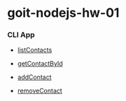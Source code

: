 # goit-nodejs-hw-01

### CLI App

- [listContacts](http://joxi.ru/YmEQxvQSBP8Jgm "Посмотреть скрин")

- [getContactById](http://joxi.ru/vAW7aj7hBP9KjA "Посмотреть скрин")

- [addContact](http://joxi.ru/RmzP43Ptj48G9A "Посмотреть скрин")

- [removeContact](http://joxi.ru/82Qn6vnHVoEddA "Посмотреть скрин")
